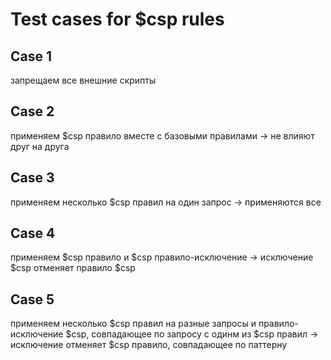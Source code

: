 # Test cases for $csp rules

## Case 1
запрещаем все внешние скрипты

## Case 2
применяем $csp правило вместе с базовыми правилами -> не влияют друг на друга

## Case 3
применяем несколько $csp правил на один запрос -> применяются все

## Case 4
применяем $csp правило и $csp правило-исключение -> исключение $csp отменяет правило $csp

## Case 5
применяем несколько $csp правил на разные запросы и правило-исключение $csp, совпадающее по запросу с одинм из $csp правил -> исключение отменяет $csp правило, совпадающее по паттерну